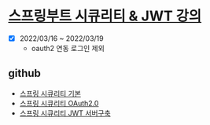 # [스프링부트 시큐리티 & JWT 강의](https://www.inflearn.com/course/%EC%8A%A4%ED%94%84%EB%A7%81%EB%B6%80%ED%8A%B8-%EC%8B%9C%ED%81%90%EB%A6%AC%ED%8B%B0/dashboard)

- [x] 2022/03/16 ~ 2022/03/19
  - oauth2 연동 로그인 제외

## github

- [스프링 시큐리티 기본](https://github.com/codingspecialist/Sringboot-Security-Basic-V1)
- [스프링 시큐리티 OAuth2.0](https://github.com/codingspecialist/-Springboot-Security-OAuth2.0-V3)
- [스프링 시큐리티 JWT 서버구축](https://github.com/codingspecialist/Springboot-Security-JWT-Easy)
